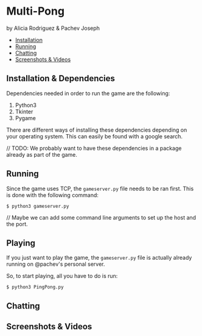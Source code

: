 # Multi-Pong 

by Alicia Rodriguez & Pachev Joseph

* [Installation](#installation)
* [Running](#running)
* [Chatting](#chatting)
* [Screenshots & Videos](#screenshots-&-videos)

## Installation & Dependencies

Dependencies needed in order to run the game are the following:

1. Python3
2. Tkinter
3. Pygame

There are different ways of installing these dependencies depending on your operating system. This can easily be found with a google search.

// TODO: We probably want to have these dependencies in a package already as part of the game.

## Running

Since the game uses TCP, the `gameserver.py` file needs to be ran first. This is done with the following command:

```
$ python3 gameserver.py
```
// Maybe we can add some command line arguments to set up the host and the port.

## Playing

If you just want to play the game, the `gameserver.py` file is actually already running on @pachev's personal server.

So, to start playing, all you have to do is run:

```
$ python3 PingPong.py
```


## Chatting

## Screenshots & Videos
